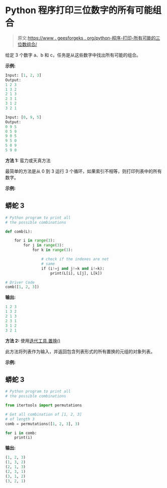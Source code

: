 # Python 程序打印三位数字的所有可能组合

> 原文:[https://www . geesforgeks . org/python-程序-打印-所有可能的三位数组合/](https://www.geeksforgeeks.org/python-program-to-print-all-possible-combinations-from-the-three-digits/)

给定 3 个数字 a、b 和 c，任务是从这些数字中找出所有可能的组合。

**示例:**

```py
Input: [1, 2, 3]
Output:
1 2 3
1 3 2
2 1 3
2 3 1
3 1 2
3 2 1

Input: [0, 9, 5]
Output:
0 9 5
0 5 9
9 0 5
9 5 0
5 0 9
5 9 0

```

**方法 1:** 蛮力或天真方法

最简单的方法是从 0 到 3 运行 3 个循环，如果索引不相等，则打印列表中的所有数字。

**示例:**

## 蟒蛇 3

```py
# Python program to print all
# the possible combinations

def comb(L):

    for i in range(3):
        for j in range(3):
            for k in range(3):

                # check if the indexes are not
                # same
                if (i!=j and j!=k and i!=k):
                    print(L[i], L[j], L[k])

# Driver Code
comb([1, 2, 3])
```

**输出:**

```py
1 2 3
1 3 2
2 1 3
2 3 1
3 1 2
3 2 1

```

**方法 2:** 使用[迭代工具.置换()](https://www.geeksforgeeks.org/python-itertools-permutations/)

此方法将列表作为输入，并返回包含列表形式的所有置换的元组的对象列表。

**示例:**

## 蟒蛇 3

```py
# Python program to print all
# the possible combinations

from itertools import permutations

# Get all combination of [1, 2, 3]
# of length 3
comb = permutations([1, 2, 3], 3)

for i in comb:
    print(i)
```

**输出:**

```py
(1, 2, 3)
(1, 3, 2)
(2, 1, 3)
(2, 3, 1)
(3, 1, 2)
(3, 2, 1)

```